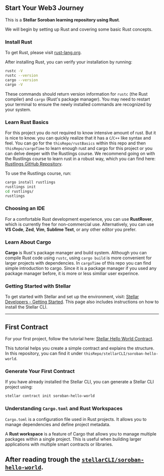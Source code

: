 ## Start Your Web3 Journey  

This is a **Stellar Soroban learning repository using Rust**.

We will begin by setting up Rust and covering some basic Rust concepts.

### Install Rust

To get Rust, please visit [rust-lang.org](https://www.rust-lang.org).

After installing Rust, you can verify your installation by running:

```sh
rustc -V
rustc --version
cargo --version
cargo -V
```

These commands should return version information for `rustc` (the Rust compiler) and `cargo` (Rust's package manager). You may need to restart your terminal to ensure the newly installed commands are recognized by your system.

### Learn Rust Basics

For this project you do not required to know intensive amount of rust. But it is nice to know. you can quickly realize that it has a `C`/`C++` like syntax and feel. You can go for the `thisRepo/rustBasics` within this repo and then `thisRepo/cargoTime` to learn enough rust and cargo for this project or you can delve deeper with the Rustlings course.
We recommend going on with the Rustlings course to learn rust in a robust way, which you can find here: [Rustlings GitHub Repository](https://github.com/rust-lang/rustlings/).

To use the Rustlings course, run:

```sh
cargo install rustlings
rustlings init
cd rustlings/
rustlings
```

### Choosing an IDE

For a comfortable Rust development experience, you can use **RustRover**, which is currently free for non-commercial use. Alternatively, you can use **VS Code**, **Zed**, **Vim**, **Sublime Text**, or any other editor you prefer.

### Learn About Cargo

**Cargo** is Rust's package manager and build system. Although you can compile Rust code using `rustc`, using `cargo build` is more convenient for larger projects with dependencies. In `cargoTime` of this repo you can find simple introduction to cargo. Since it is a package manager if you used any package manager before, it is more or less similiar user experince. 

### Getting Started with Stellar

To get started with Stellar and set up the environment, visit: [Stellar Developers - Getting Started](https://developers.stellar.org/docs/build/smart-contracts/getting-started/setup). This page also includes instructions on how to install the Stellar CLI.

---

## First Contract

For your first project, follow the tutorial here: [Stellar Hello World Contract](https://developers.stellar.org/docs/build/smart-contracts/getting-started/hello-world).

This tutorial helps you create a simple contract and explains the structure. In this repository, you can find it under `thisRepo/stellarCLI/soroban-hello-world`.

### Generate Your First Contract

If you have already installed the Stellar CLI, you can generate a Stellar CLI project using:

```sh
stellar contract init soroban-hello-world
```

### Understanding `Cargo.toml` and Rust Workspaces

`Cargo.toml` is a configuration file used in Rust projects. It allows you to manage dependencies and define project metadata.

A **Rust workspace** is a feature of Cargo that allows you to manage multiple packages within a single project. This is useful when building larger applications with multiple smart contracts or libraries.

After reading trough the 
[`stellarCLI/soroban-hello-world`](./stellarCLI/soroban-hello-world).
---
